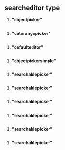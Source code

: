 
## searcheditor type #

1. **"objectpicker"**  
```json

```



1. **"daterangepicker"**  
```json

```



1. **"defaulteditor"**  
```json

```



1. **"objectpickersimple"**  
```json

```



1. **"searchablepicker"**  
```json

```



1. **"searchablepicker"**  
```json

```


1. **"searchablepicker"**  
```json

```


1. **"searchablepicker"**  
```json

```


1. **"searchablepicker"**  
```json

```

1. **"searchablepicker"**  
```json

```